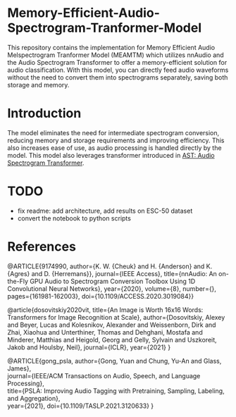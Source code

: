 # Memory-Efficient-Audio-Spectrogram-Tranformer-Model

This repository contains the implementation for Memory Efficient Audio Melspectrogram Tranformer Model (MEAMTM) which utilizes nnAudio and the Audio Spectrogram Transformer to offer a memory-efficient solution for audio classification. With this model, you can directly feed audio waveforms without the need to convert them into spectrograms separately, saving both storage and memory.

# Introduction
The model eliminates the need for intermediate spectrogram conversion, reducing memory and storage requirements and improving efficiency. This also increases ease of use, as audio processing is handled directly by the model. This model also leverages transformer introduced in [AST: Audio Spectrogram Transformer](https://arxiv.org/abs/2104.01778).

# TODO
* fix readme: add architecture, add results on ESC-50 dataset
* convert the notebook to python scripts

# References

@ARTICLE{9174990, author={K. W. {Cheuk} and H. {Anderson} and K. {Agres} and D. {Herremans}}, journal={IEEE Access}, title={nnAudio: An on-the-Fly GPU Audio to Spectrogram Conversion Toolbox Using 1D Convolutional Neural Networks}, year={2020}, volume={8}, number={}, pages={161981-162003}, doi={10.1109/ACCESS.2020.3019084}}

@article{dosovitskiy2020vit,
  title={An Image is Worth 16x16 Words: Transformers for Image Recognition at Scale},
  author={Dosovitskiy, Alexey and Beyer, Lucas and Kolesnikov, Alexander and Weissenborn, Dirk and Zhai, Xiaohua and Unterthiner, Thomas and  Dehghani, Mostafa and Minderer, Matthias and Heigold, Georg and Gelly, Sylvain and Uszkoreit, Jakob and Houlsby, Neil},
  journal={ICLR},
  year={2021}
}

@ARTICLE{gong_psla, 
    author={Gong, Yuan and Chung, Yu-An and Glass, James},  
    journal={IEEE/ACM Transactions on Audio, Speech, and Language Processing},   
    title={PSLA: Improving Audio Tagging with Pretraining, Sampling, Labeling, and Aggregation},   
    year={2021}, 
    doi={10.1109/TASLP.2021.3120633}
}
